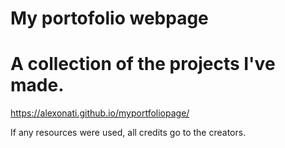 # My portofolio webpage

# A collection of the projects I've made. 

https://alexonati.github.io/myportfoliopage/

If any resources were used, all credits go to the creators. 
